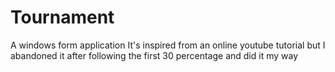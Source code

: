 # Tournament
A windows form application
It's inspired from an online youtube tutorial but I abandoned it after following the first 30 percentage and did it my way
